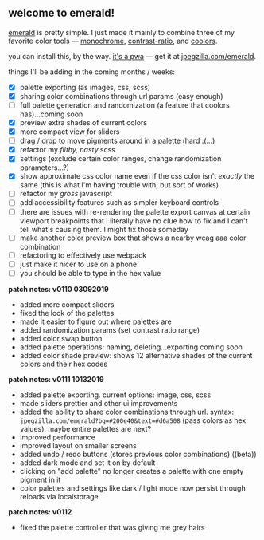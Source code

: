 ## welcome to emerald!

[emerald](https://jpegzilla.com/emerald) is pretty simple. I just made it mainly to combine three of my favorite color tools &mdash; [monochrome](https://monochrome.jxnblk.com/), [contrast-ratio](https://contrast-ratio.com/), and [coolors](https://coolors.co/app).

you can install this, by the way. [it's a pwa](https://en.wikipedia.org/wiki/Progressive_web_applications) &mdash; get it at [jpegzilla.com/emerald](https://jpegzilla.com/emerald).

things I'll be adding in the coming months / weeks:

- [x] palette exporting (as images, css, scss)
- [x] sharing color combinations through url params (easy enough)
- [ ] full palette generation and randomization (a feature that coolors has)...coming soon
- [x] preview extra shades of current colors
- [x] more compact view for sliders
- [ ] drag / drop to move pigments around in a palette (hard :(...)
- [x] refactor my *filthy, nasty* scss
- [x] settings (exclude certain color ranges, change randomization parameters...?)
- [x] show approximate css color name even if the css color isn't *exactly* the same (this is what I'm having trouble with, but sort of works)
- [ ] refactor my *gross* javascript
- [ ] add accessibility features such as simpler keyboard controls
- [ ] there are issues with re-rendering the palette export canvas at certain viewport breakpoints that I literally have no clue how to fix and I can't tell what's causing them. I might fix those someday
- [ ] make another color preview box that shows a nearby wcag aaa color combination
- [ ] refactoring to effectively use webpack
- [ ] just make it nicer to use on a phone
- [ ] you should be able to type in the hex value

**patch notes: v0110 03092019**
- added more compact sliders
- fixed the look of the palettes
- made it easier to figure out where palettes are
- added randomization params (set contrast ratio range)
- added color swap button
- added palette operations: naming, deleting...exporting coming soon
- added color shade preview: shows 12 alternative shades of the current colors and their hex codes

**patch notes: v0111 10132019**
- added palette exporting. current options: image, css, scss
- made sliders prettier and other ui improvements
- added the ability to share color combinations through url. syntax: `jpegzilla.com/emerald?bg=#200e40&text=#d6a508` (pass colors as hex values). maybe entire palettes are next?
- improved performance
- improved layout on smaller screens
- added undo / redo buttons (stores previous color combinations) ((beta))
- added dark mode and set it on by default
- clicking on "add palette" no longer creates a palette with one empty pigment in it
- color palettes and settings like dark / light mode now persist through reloads via localstorage

**patch notes: v0112**
- fixed the palette controller that was giving me grey hairs
